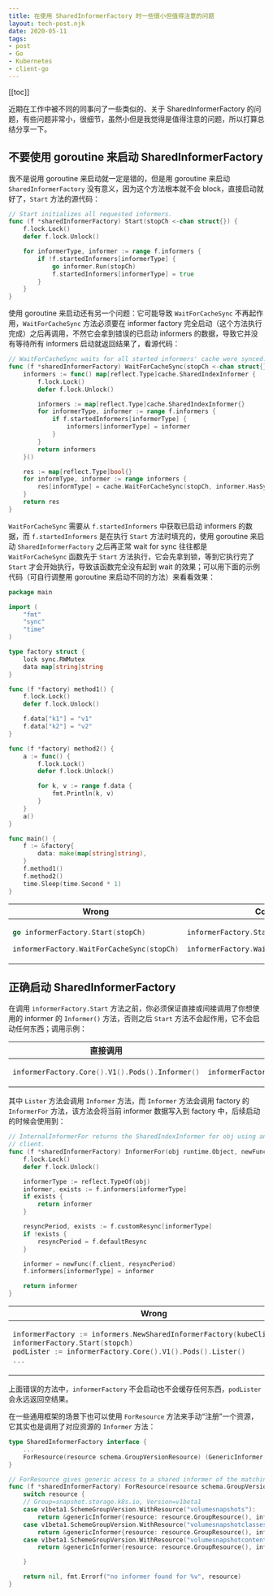 ```yaml
---
title: 在使用 SharedInformerFactory 时一些很小但值得注意的问题
layout: tech-post.njk
date: 2020-05-11
tags:
- post
- Go
- Kubernetes
- client-go
---
```


[[toc]]

近期在工作中被不同的同事问了一些类似的、关于 SharedInformerFactory 的问题，有些问题非常小，很细节，虽然小但是我觉得是值得注意的问题，所以打算总结分享一下。

## 不要使用 goroutine 来启动 SharedInformerFactory

我不是说用 goroutine 来启动就一定是错的，但是用 goroutine 来启动 `SharedInformerFactory` 没有意义，因为这个方法根本就不会 block，直接启动就好了，`Start` 方法的源代码：

```go
// Start initializes all requested informers.
func (f *sharedInformerFactory) Start(stopCh <-chan struct{}) {
	f.lock.Lock()
	defer f.lock.Unlock()

	for informerType, informer := range f.informers {
		if !f.startedInformers[informerType] {
			go informer.Run(stopCh)
			f.startedInformers[informerType] = true
		}
	}
}
```

使用 goroutine 来启动还有另一个问题：它可能导致 `WaitForCacheSync` 不再起作用，`WaitForCacheSync` 方法必须要在 informer factory 完全启动（这个方法执行完成）之后再调用，不然它会拿到错误的已启动 informers 的数据，导致它并没有等待所有 informers 启动就返回结果了，看源代码：

```go
// WaitForCacheSync waits for all started informers' cache were synced.
func (f *sharedInformerFactory) WaitForCacheSync(stopCh <-chan struct{}) map[reflect.Type]bool {
	informers := func() map[reflect.Type]cache.SharedIndexInformer {
		f.lock.Lock()
		defer f.lock.Unlock()

		informers := map[reflect.Type]cache.SharedIndexInformer{}
		for informerType, informer := range f.informers {
			if f.startedInformers[informerType] {
				informers[informerType] = informer
			}
		}
		return informers
	}()

	res := map[reflect.Type]bool{}
	for informType, informer := range informers {
		res[informType] = cache.WaitForCacheSync(stopCh, informer.HasSynced)
	}
	return res
}
```

`WaitForCacheSync` 需要从 `f.startedInformers` 中获取已启动 informers 的数据，而 `f.startedInformers` 是在执行 `Start` 方法时填充的，使用 goroutine 来启动 `SharedInformerFactory` 之后再正常 wait for sync 往往都是 `WaitForCacheSync` 函数先于 `Start` 方法执行，它会先拿到锁，等到它执行完了 `Start` 才会开始执行，导致该函数完全没有起到 wait 的效果；可以用下面的示例代码（可自行调整用 goroutine 来启动不同的方法）来看看效果：

```go
package main

import (
	"fmt"
	"sync"
	"time"
)

type factory struct {
	lock sync.RWMutex
	data map[string]string
}

func (f *factory) method1() {
	f.lock.Lock()
	defer f.lock.Unlock()

	f.data["k1"] = "v1"
	f.data["k2"] = "v2"
}

func (f *factory) method2() {
	a := func() {
		f.lock.Lock()
		defer f.lock.Unlock()

		for k, v := range f.data {
			fmt.Println(k, v)
		}
	}
	a()
}

func main() {
	f := &factory{
		data: make(map[string]string),
	}
	f.method1()
	f.method2()
	time.Sleep(time.Second * 1)
}
```

<table>
<thead><tr><th>Wrong</th><th>Correct</th></tr></thead>
<tbody>
<tr>
<td>

```go
go informerFactory.Start(stopCh)

informerFactory.WaitForCacheSync(stopCh)
```

</td>
<td>

```go
informerFactory.Start(stopCh)

informerFactory.WaitForCacheSync(stopCh)
```

</td>
</tr>
</tbody>
</table>


## 正确启动 SharedInformerFactory

在调用 `informerFactory.Start` 方法之前，你必须保证直接或间接调用了你想使用的 informer 的 `Informer()` 方法，否则之后 `Start` 方法不会起作用，它不会启动任何东西；调用示例：

<table>
<thead><tr><th>直接调用</th><th>间接调用</th></tr></thead>
<tbody>
<tr>
<td>

```go
informerFactory.Core().V1().Pods().Informer()
```

</td>
<td>

```go
informerFactory.Core().V1().Pods().Lister()
```

</td>
</tr>
</tbody>
</table>

其中 `Lister` 方法会调用 `Informer` 方法，而 `Informer` 方法会调用 factory 的 `InformerFor` 方法，该方法会将当前 informer 数据写入到 factory 中，后续启动的时候会使用到：

```go
// InternalInformerFor returns the SharedIndexInformer for obj using an internal
// client.
func (f *sharedInformerFactory) InformerFor(obj runtime.Object, newFunc internalinterfaces.NewInformerFunc) cache.SharedIndexInformer {
	f.lock.Lock()
	defer f.lock.Unlock()

	informerType := reflect.TypeOf(obj)
	informer, exists := f.informers[informerType]
	if exists {
		return informer
	}

	resyncPeriod, exists := f.customResync[informerType]
	if !exists {
		resyncPeriod = f.defaultResync
	}

	informer = newFunc(f.client, resyncPeriod)
	f.informers[informerType] = informer

	return informer
}
```

<table>
<thead><tr><th>Wrong</th><th>Correct</th></tr></thead>
<tbody>
<tr>
<td>

```go
informerFactory := informers.NewSharedInformerFactory(kubeClient, 0)
informerFactory.Start(stopch)
podLister := informerFactory.Core().V1().Pods().Lister()
...
```

</td>
<td>

```go
informerFactory := informers.NewSharedInformerFactory(kubeClient, 0)
podLister := informerFactory.Core().V1().Pods().Lister()
informerFactory.Start(stopch)
...
```

</td>
</tr>
</tbody>
</table>

上面错误的方法中，`informerFactory` 不会启动也不会缓存任何东西，`podLister` 会永远返回空结果。

在一些通用框架的场景下也可以使用 `ForResource` 方法来手动“注册”一个资源，它其实也是调用了对应资源的 `Informer` 方法：

```go
type SharedInformerFactory interface {
	...
	ForResource(resource schema.GroupVersionResource) (GenericInformer, error)
}

// ForResource gives generic access to a shared informer of the matching type
func (f *sharedInformerFactory) ForResource(resource schema.GroupVersionResource) (GenericInformer, error) {
	switch resource {
	// Group=snapshot.storage.k8s.io, Version=v1beta1
	case v1beta1.SchemeGroupVersion.WithResource("volumesnapshots"):
		return &genericInformer{resource: resource.GroupResource(), informer: f.Snapshot().V1beta1().VolumeSnapshots().Informer()}, nil
	case v1beta1.SchemeGroupVersion.WithResource("volumesnapshotclasses"):
		return &genericInformer{resource: resource.GroupResource(), informer: f.Snapshot().V1beta1().VolumeSnapshotClasses().Informer()}, nil
	case v1beta1.SchemeGroupVersion.WithResource("volumesnapshotcontents"):
		return &genericInformer{resource: resource.GroupResource(), informer: f.Snapshot().V1beta1().VolumeSnapshotContents().Informer()}, nil

	}

	return nil, fmt.Errorf("no informer found for %v", resource)
}
```
